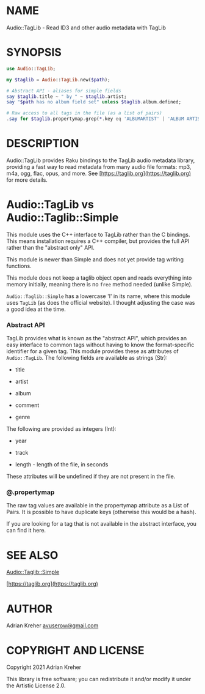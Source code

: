 NAME
====

Audio::TagLib - Read ID3 and other audio metadata with TagLib

SYNOPSIS
========

```raku
use Audio::TagLib;

my $taglib = Audio::TagLib.new($path);

# Abstract API - aliases for simple fields
say $taglib.title ~ " by " ~ $taglib.artist;
say "$path has no album field set" unless $taglib.album.defined;

# Raw access to all tags in the file (as a list of pairs)
.say for $taglib.propertymap.grep(*.key eq 'ALBUMARTIST' | 'ALBUM ARTIST');
```

DESCRIPTION
===========

Audio::TagLib provides Raku bindings to the TagLib audio metadata library, providing a fast way to read metadata from many audio file formats: mp3, m4a, ogg, flac, opus, and more. See [https://taglib.org](https://taglib.org) for more details.

Audio::TagLib vs Audio::Taglib::Simple
======================================

This module uses the C++ interface to TagLib rather than the C bindings. This means installation requires a C++ compiler, but provides the full API rather than the "abstract only" API.

This module is newer than Simple and does not yet provide tag writing functions.

This module does not keep a taglib object open and reads everything into memory initially, meaning there is no `free` method needed (unlike Simple).

`Audio::Taglib::Simple` has a lowercase 'l' in its name, where this module uses `TagLib` (as does the official website). I thought adjusting the case was a good idea at the time.

### Abstract API

TagLib provides what is known as the "abstract API", which provides an easy interface to common tags without having to know the format-specific identifier for a given tag. This module provides these as attributes of `Audio::TagLib`. The following fields are available as strings (Str):

  * title

  * artist

  * album

  * comment

  * genre

The following are provided as integers (Int):

  * year

  * track

  * length - length of the file, in seconds

These attributes will be undefined if they are not present in the file.

### @.propertymap

The raw tag values are available in the propertymap attribute as a List of Pairs. It is possible to have duplicate keys (otherwise this would be a hash).

If you are looking for a tag that is not available in the abstract interface, you can find it here.

SEE ALSO
========

[Audio::Taglib::Simple](Audio::Taglib::Simple)

[https://taglib.org](https://taglib.org)

AUTHOR
======

Adrian Kreher <avuserow@gmail.com>

COPYRIGHT AND LICENSE
=====================

Copyright 2021 Adrian Kreher

This library is free software; you can redistribute it and/or modify it under the Artistic License 2.0.

